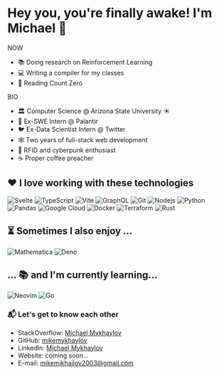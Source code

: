 # Hey you, you're finally awake! I'm Michael 🖖

NOW

- 📚 Doing research on Reinforcement Learning
- 💻 Writing a compiler for my classes
- 🤖 Reading Count Zero

BIO

- 🏛️ Computer Science @ Arizona State University ☀️
- 🔮 Ex-SWE Intern @ Palantir
- 🐦 Ex-Data Scientist Intern @ Twitter
- 🕸️ Two years of full-stack web development 
- 📡 RFID and cyberpunk enthusiast
- ☕️ Proper coffee preacher

## ❤️ I love working with these technologies

<p>
<img alt="Svelte" src="https://img.shields.io/badge/-Svelte-ff3e00?logo=svelte&logoColor=white" /> 
<img alt="TypeScript" src="https://img.shields.io/badge/-TypeScript-3178C6?logo=typescript&logoColor=white" /> 
<img alt="Vite" src="https://img.shields.io/badge/-Vite-646CFF?logo=vite&logoColor=white" /> 
<img alt="GraphQL" src="https://img.shields.io/badge/-GraphQL-E10098?logo=graphql&logoColor=white" />
<img alt="Git" src="https://img.shields.io/badge/-Git-F05032?logo=git&logoColor=white" />
<img alt="Nodejs" src="https://img.shields.io/badge/-Node.js-43853d?logo=Node.js&logoColor=white" />
<img alt="Python" src="https://img.shields.io/badge/-Python-3776AB?logo=python&logoColor=white" />
<img alt="Pandas" src="https://img.shields.io/badge/-Pandas-150458?logo=pandas&logoColor=white" />
<img alt="Google Cloud" src="https://img.shields.io/badge/-Google_Cloud-4285F4?logo=google-cloud&logoColor=white" />
<img alt="Docker" src="https://img.shields.io/badge/-Docker-2496ED?logo=docker&logoColor=white" />
<img alt="Terraform" src="https://img.shields.io/badge/-Terraform-844FBA?logo=terraform&logoColor=white" />
<img alt="Rust" src="https://img.shields.io/badge/-Rust-000000?logo=rust&logoColor=white" />
</p>

## ⏳ Sometimes I also enjoy ...

<p>
<img alt="Mathematica" src="https://img.shields.io/badge/-Mathematica-DD1100?logo=wolframmathematica&logoColor=white" />
<img alt="Deno" src="https://img.shields.io/badge/-Deno-000?logo=deno&logoColor=white" />
</p>

## ... 📚 and I'm currently learning...

<p>
<img alt="Neovim" src="https://img.shields.io/badge/-Neovim-57A143?logo=neovim&logoColor=white" />
<img alt="Go" src="https://img.shields.io/badge/-Go-00ADD8?logo=go&logoColor=white" />
</p>

### 📬 Let's get to know each other

- StackOverflow: [Michael Mykhaylov](https://stackoverflow.com/users/12770693/michael-mykhaylov)
- GitHub: [mikemykhaylov](https://github.com/mikemykhaylov)
- LinkedIn: [Michael Mykhaylov](https://www.linkedin.com/in/mikemykhaylov/)
- Website: coming soon...
- E-mail: [mikemikhailov2003@gmail.com](mailto:mikemikhailov2003@gmail.com)
